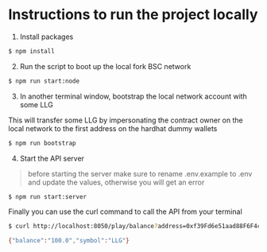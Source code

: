 # Instructions to run the project locally

1. Install packages
```bash
$ npm install
```

2. Run the script to boot up the local fork BSC network
```bash
$ npm run start:node
```

3. In another terminal window, bootstrap the local network account with some LLG

This will transfer some LLG by impersonating the contract owner on the local network to the first
address on the hardhat dummy wallets

```bash
$ npm run bootstrap
```



4. Start the API server
> before starting the server make sure to rename .env.example to .env and update the values, otherwise you will get an error

```bash
$ npm run start:server
```


Finally you can use the curl command to call the API from your terminal
```bash
$ curl http://localhost:8050/play/balance?address=0xf39Fd6e51aad88F6F4ce6aB8827279cffFb92266

{"balance":"100.0","symbol":"LLG"}
```